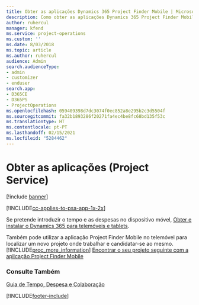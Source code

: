 ```yaml
---
title: Obter as aplicações Dynamics 365 Project Finder Mobile | MicrosoftDocs
description: Como obter as aplicações Dynamics 365 Project Finder Mobile
author: ruhercul
manager: kfend
ms.service: project-operations
ms.custom: ''
ms.date: 8/03/2018
ms.topic: article
ms.author: ruhercul
audience: Admin
search.audienceType:
- admin
- customizer
- enduser
search.app:
- D365CE
- D365PS
- ProjectOperations
ms.openlocfilehash: 059409398d7dc3074f0ec852a8e295b2c3d5504f
ms.sourcegitcommit: fa32b1893286f20271fa4ec4be8fc68bd135f53c
ms.translationtype: HT
ms.contentlocale: pt-PT
ms.lasthandoff: 02/15/2021
ms.locfileid: "5284462"
---
```

# <a name="get-the-apps-project-service"></a>Obter as aplicações (Project Service)

[!include [banner](../includes/psa-now-project-operations.md)]

[!INCLUDE[cc-applies-to-psa-app-1x-2x](../includes/cc-applies-to-psa-app-1x-2x.md)]

Se pretende introduzir o tempo e as despesas no dispositivo móvel, [Obter e instalar o Dynamics 365 para telemóveis e tablets](https://docs.microsoft.com/dynamics365/mobile-app/dynamics-365-phones-tablets-users-guide).  
  
 Também pode utilizar a aplicação Project Finder Mobile no telemóvel para localizar um novo projeto onde trabalhar e candidatar-se ao mesmo. [!INCLUDE[proc_more_information](../includes/proc-more-information.md)] [Encontrar o seu projeto seguinte com a aplicação Project Finder Mobile](../psa/find-next-project-finder-mobile-app.md) 
  
### <a name="see-also"></a>Consulte Também  
 [Guia de Tempo, Despesa e Colaboração](../psa/time-expense-collaboration-guide.md)


[!INCLUDE[footer-include](../includes/footer-banner.md)]